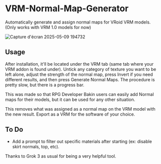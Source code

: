 # VRM-Normal-Map-Generator
Automatically generate and assign normal maps for VRoid VRM models.
(Only works with VRM 1.0 models for now)

![Capture d'écran 2025-05-09 194732](https://github.com/user-attachments/assets/b5261195-c349-4f83-a6bc-750607b39f55)

## Usage
After installation, it'll be located under the VRM tab (same tab where your VRM addon is found under).
Untick any category of texture you want to be left alone, adjust the strength of the normal map, press Invert if you need different results, and then press Generate Normal Maps.
The procedure is pretty slow, but there is a progress bar.

This was made so that RPG Developer Bakin users can easily add Normal maps for their models, but it can be used for any other situation.

This removes what was assigned as a normal map on the VRM model with the new result. Export as a VRM for the software of your choice.

## To Do
- Add a prompt to filter out specific materials after starting (ex: disable skirt normals, top, etc).

Thanks to Grok 3 as usual for being a very helpful tool.

